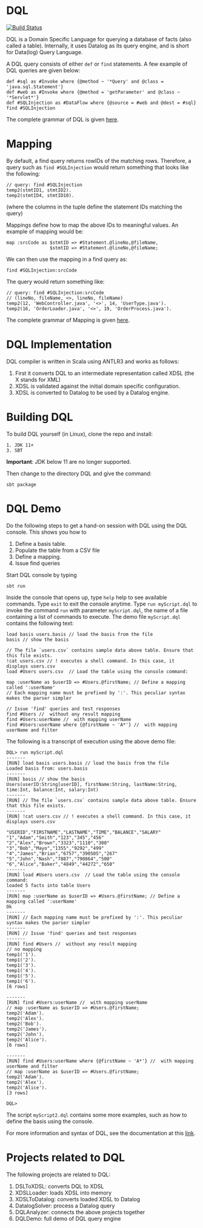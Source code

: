 # DQL
[![Build Status](https://travis-ci.org/scalahub/DQL.svg?branch=master)](https://travis-ci.org/scalahub/DQL)

DQL is a Domain Specific Language for querying a database of facts (also called a table). Internally, it uses Datalog as its query engine, and is short for Data(log) Query Language.
	
A DQL query consists of either `def` or `find` statements. A few example of DQL queries are given below:

    def #sql as #Invoke where {@method ~ '*Query' and @class = 'java.sql.Statement'}
    def #web as #Invoke where {@method = 'getParameter' and @class ~ '*Servlet*'}
    def #SQLInjection as #DataFlow where {@source = #web and @dest = #sql}
    find #SQLInjection

The complete grammar of DQL is given [here](https://github.com/scalahub/DQL/blob/master/DSLToXDSL/src/main/scala/DSL.g "here").

# Mapping 

 By default, a find query returns rowIDs of the matching rows. 
 Therefore, a query such as `find #SQLInjection` would return something that looks like the following:
 
	// query: find #SQLInjection
    temp2(stmtID1, stmtID2).
    temp2(stmtID4, stmtID10).
 
(where the columns in the tuple define the statement IDs matching the query)
 
Mappings define how to map the above IDs to meaningful values. An example of mapping would be:

	map :srcCode as $stmtID => #Statement.@lineNo,@fileName, 
	                $stmtID => #Statement.@lineNo,@fileName;
	
We can then use the mapping in a find query as: 

    find #SQLInjection:srcCode

The query would return something like:

    // query: find #SQLInjection:srcCode
    // (lineNo, fileName, <>, lineNo, fileName)
    temp2(12, 'WebController.java', '<>', 14, 'UserType.java').
    temp2(16, 'OrderLoader.java', '<>', 19, 'OrderProcess.java').
	
The complete grammar of Mapping is given [here](https://github.com/scalahub/DQL/blob/master/DSLToXDSL/src/main/scala/Mapping.g "here").
# DQL Implementation
DQL compiler is written in Scala using ANTLR3 and works as follows:

1. First it converts DQL to an intermediate representation called XDSL (the X stands for XML)
2. XDSL is validated against the initial domain specific configuration. 
3. XDSL is converted to Datalog to be used by a Datalog engine.

# Building DQL

To build DQL yourself (in Linux), clone the repo and install:

	1. JDK 11+
	3. SBT

**Important**: JDK below 11 are no longer supported.  

Then change to the directory DQL and give the command:
	
	sbt package

# DQL Demo

Do the following steps to get a hand-on session with DQL using the DQL console. This shows you how to 
1. Define a basis table.
2. Populate the table from a CSV file
3. Define a mapping.
4. Issue find queries


Start DQL console by typing  
```
sbt run
```
Inside the console that opens up, type `help` help to see available commands. Type `exit` to exit the console anytime. Type 
`run myScript.dql` to invoke the command `run` with parameter `myScript.dql`, the name of a file containing a list of commands to execute. The demo file `myScript.dql` contains the following text:
```
load basis users.basis // load the basis from the file
basis // show the basis

// The file `users.csv` contains sample data above table. Ensure that this file exists.
!cat users.csv // ! executes a shell command. In this case, it displays users.csv
load #Users users.csv  // Load the table using the console command:

map :userName as $userID => #Users.@firstName; // Define a mapping called ':userName'
// Each mapping name must be prefixed by ':'. This peculiar syntax makes the parser simpler

// Issue 'find' queries and test responses
find #Users //  without any result mapping 
find #Users:userName //  with mapping userName
find #Users:userName where {@firstName ~ 'A*'} //  with mapping userName and filter
```
The following is a transcript of execution using the above demo file:
```
DQL> run myScript.dql
-------
[RUN] load basis users.basis // load the basis from the file
Loaded basis from: users.basis
-------
[RUN] basis // show the basis
Users(userID:String[userID], firstName:String, lastName:String, time:Int, balance:Int, salary:Int)
-------
[RUN] // The file `users.csv` contains sample data above table. Ensure that this file exists.
-------
[RUN] !cat users.csv // ! executes a shell command. In this case, it displays users.csv

"USERID","FIRSTNAME","LASTNAME","TIME","BALANCE","SALARY"
"1","Adam","Smith","123","345","456"
"2","Alex","Brown","3323","1110","300"
"3","Bob","Mayo","1355","9292","499"
"4","James","Brian","6757","390505","267"
"5","John","Nash","7887","790864","500"
"6","Alice","Baker","4849","44272","650"
-------
[RUN] load #Users users.csv  // Load the table using the console command:
loaded 5 facts into table Users
-------
[RUN] map :userName as $userID => #Users.@firstName; // Define a mapping called ':userName'
Ok
-------
[RUN] // Each mapping name must be prefixed by ':'. This peculiar syntax makes the parser simpler
-------
[RUN] // Issue 'find' queries and test responses
-------
[RUN] find #Users //  without any result mapping
// no mapping
temp1('1').
temp1('2').
temp1('3').
temp1('4').
temp1('5').
temp1('6').
[6 rows]

-------
[RUN] find #Users:userName //  with mapping userName
// map :userName as $userID => #Users.@firstName;
temp2('Adam').
temp2('Alex').
temp2('Bob').
temp2('James').
temp2('John').
temp2('Alice').
[6 rows]

-------
[RUN] find #Users:userName where {@firstName ~ 'A*'} //  with mapping userName and filter
// map :userName as $userID => #Users.@firstName;
temp2('Adam').
temp2('Alex').
temp2('Alice').
[3 rows]

DQL>
```

The script `myScript2.dql` contains some more examples, such as how to define the basis using the console.

For more information and syntax of DQL, see the documentation at this [link](http://github.com/scalahub/DQL/blob/master/docs/dsl.pdf "link").

# Projects related to DQL

The following projects are related to DQL:

1. DSLToXDSL:  converts DQL to XDSL 
2. XDSLLoader: loads XDSL into memory
3. XDSLToDatalog: converts loaded XDSL to Datalog
4. DatalogSolver: process a Datalog query
5. DQLAnalyzer: connects the above projects together
6. DQLDemo: full demo of DQL query engine
